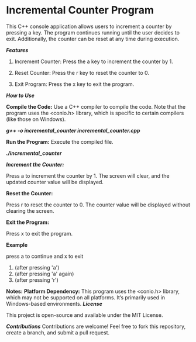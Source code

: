 # Incremental Counter Program
This C++ console application allows users to increment a counter by pressing a key. The program continues running until the user decides to exit. Additionally, the counter can be reset at any time during execution.

***Features***
1. Increment Counter:
    Press the a key to increment the counter by 1.
  
3. Reset Counter:
    Press the r key to reset the counter to 0.
   
5. Exit Program:
    Press the x key to exit the program.
   
***How to Use***

**Compile the Code:**
 Use a C++ compiler to compile the code. Note that the program uses the <conio.h> library, which is specific to certain compilers (like those on Windows).


***g++ -o incremental_counter incremental_counter.cpp***

**Run the Program:**
 Execute the compiled file.


***./incremental_counter***


***Increment the Counter:***

Press a to increment the counter by 1. The screen will clear, and the updated counter value will be displayed.

**Reset the Counter:**

Press r to reset the counter to 0. The counter value will be displayed without clearing the screen.

**Exit the Program:**

Press x to exit the program.

**Example**

press a to continue and x to exit

1. (after pressing 'a')
2. (after pressing 'a' again)
3. (after pressing 'r')


**Notes:**
**Platform Dependency:** 
    This program uses the <conio.h> library, which may not be supported on all platforms. It’s primarily used in Windows-based environments.
***License***

This project is open-source and available under the MIT License.

***Contributions***
Contributions are welcome! Feel free to fork this repository, create a branch, and submit a pull request.

